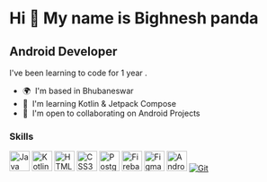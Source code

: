 Hi 👋 My name is Bighnesh panda
===============================

Android Developer
-----------------

I've been learning to code for 1 year .

*   🌍  I'm based in Bhubaneswar
*   🧠  I'm learning Kotlin & Jetpack Compose
*   🤝  I'm open to collaborating on Android Projects
### Skills
<p align="left">
                                <a href="https://www.oracle.com/java/" target="_blank" rel="noreferrer"><img src="https://raw.githubusercontent.com/danielcranney/readme-generator/main/public/icons/skills/java-colored.svg" width="36" height="36" alt="Java" /></a>
                                <a href="https://kotlinlang.org/" target="_blank" rel="noreferrer"><img src="https://img.icons8.com/external-tal-revivo-color-tal-revivo/36/000000/external-kotlin-a-cross-platform-statically-typed-general-purpose-programming-language-with-type-inference-logo-color-tal-revivo.png" width="36" height="36" alt="Kotlin" /></a>
                                <a href="https://developer.mozilla.org/en-US/docs/Glossary/HTML5" target="_blank" rel="noreferrer"><img src="https://raw.githubusercontent.com/danielcranney/readme-generator/main/public/icons/skills/html5-colored.svg" width="36" height="36" alt="HTML5" /></a>
                                <a href="https://www.w3.org/TR/CSS/#css" target="_blank" rel="noreferrer"><img src="https://raw.githubusercontent.com/danielcranney/readme-generator/main/public/icons/skills/css3-colored.svg" width="36" height="36" alt="CSS3" /></a>
                                <a href="https://www.postgresql.org/" target="_blank" rel="noreferrer"><img src="https://raw.githubusercontent.com/danielcranney/readme-generator/main/public/icons/skills/postgresql-colored.svg" width="36" height="36" alt="PostgreSQL" /></a>
                                <a href="https://firebase.google.com/" target="_blank" rel="noreferrer"><img src="https://raw.githubusercontent.com/danielcranney/readme-generator/main/public/icons/skills/firebase-colored.svg" width="36" height="36" alt="Firebase" /></a>
                                <a href="https://www.figma.com/" target="_blank" rel="noreferrer"><img src="https://raw.githubusercontent.com/danielcranney/readme-generator/main/public/icons/skills/figma-colored.svg" width="36" height="36" alt="Figma" /></a>
                                <a href="https://developer.android.com/studio" target="_blank" rel="noreferrer"><img src="https://img.icons8.com/color/36/000000/android-studio--v1.png" width="36" height="36" alt="Android studio" /></a>
                                   <a href="https://developer.android.com/studio" target="_blank" rel="noreferrer"><img src="https://img.icons8.com/color/36/undefined/git.png" alt="Git" /></a>
                                 <!-- <a target="_blank" href="https://icons8.com/icon/EgOU93v1DHjU/android-studio">Android Studio icon by Icons8</a> --->
                                 </p>
                    
<!---
bighnesh86/bighnesh86 is a ✨ special ✨ repository because its `README.md` (this file) appears on your GitHub profile.
You can click the Preview link to take a look at your changes.
--->
